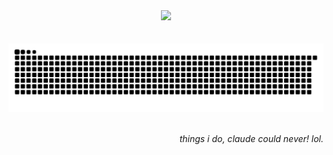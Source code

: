 
<div align="center">
<div id="header" align="center">
  <img src="https://media2.giphy.com/media/zrdUjl6N99nLq/giphy.gif?cid=ecf05e47zf2rxzjz6lbmwvcywyfvnlkiwqezfwzsz2cxi8zr&ep=v1_gifs_related&rid=giphy.gif"/>
</div>
  <br>
<div align="center">
<img src="https://komarev.com/ghpvc/?username=ayusjayaswal&style=flat&color=red" alt=""/>
</div>
</div>


<div align="center">
<picture>
  <source media="(prefers-color-scheme: dark)" srcset="https://raw.githubusercontent.com/ayusjayaswal/ayusjayaswal/output/github-contribution-grid-snake-dark.svg">
  <source media="(prefers-color-scheme: light)" srcset="https://raw.githubusercontent.com/ayusjayaswal/ayusjayaswal/output/github-contribution-grid-snake.svg">
  <img alt="github contribution grid snake animation" src="https://raw.githubusercontent.com/ayusjayaswal/ayusjayaswal/output/github-contribution-grid-snake.svg">
</picture>
</div>
<br>
<p align="right">
<i>things i do, claude could never!  lol.               </i>
</p>
<br>
